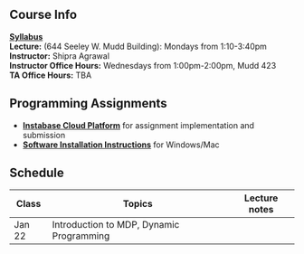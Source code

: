 ## Course Info

**[Syllabus](Reinforcement%20Learning%20course%20syllabus.pdf)**\
**Lecture:** (644 Seeley W. Mudd Building): Mondays from 1:10-3:40pm\
**Instructor:** Shipra Agrawal\
**Instructor Office Hours:** Wednesdays from 1:00pm-2:00pm, Mudd 423\
**TA Office Hours:** TBA

## Programming Assignments
* **[Instabase Cloud Platform](cloud.md)** 
for assignment implementation and submission
* **[Software Installation Instructions](installation.md)**
for Windows/Mac

## Schedule

| Class|Topics|  Lecture notes |
|------|------|----------------|
|Jan 22    | Introduction to MDP, Dynamic Programming     |                |
